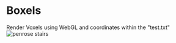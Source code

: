 ﻿# Boxels
 Render Voxels using WebGL and coordinates within the "test.txt"
 ![penrose stairs](https://user-images.githubusercontent.com/61431892/117013644-0d30d580-acbe-11eb-865a-500846cff7ca.PNG)
